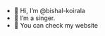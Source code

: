 - 👋 Hi, I’m @bishal-koirala
- 👀 I’m a singer.
- 🚥 You can check my website
<!---
bishal-koirala/bishal-koirala is a ✨ special ✨ repository because its `README.md` (this file) appears on your GitHub profile.
You can click the Preview link to take a look at your changes.
--->

